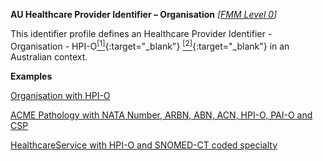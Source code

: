 **AU Healthcare Provider Identifier – Organisation**  *[[FMM Level 0](guidance.html)]*

This identifier profile defines an Healthcare Provider Identifier - Organisation - HPI-O[<sup>[1]</sup>](http://ns.electronichealth.net.au/id/hi/hpio/1.0/index.html){:target="_blank"} [<sup>[2]</sup>](https://meteor.aihw.gov.au/content/index.phtml/itemId/426830){:target="_blank"} in an Australian context.

**Examples**

[Organisation with HPI-O](Organization-example0.html)

[ACME Pathology with NATA Number, ARBN, ABN, ACN, HPI-O, PAI-O and CSP](Organization-f799e349-0385-4fbc-a2aa-b5b50af957ea.html)

[HealthcareService with HPI-O and SNOMED-CT coded specialty](HealthcareService-example0.html)
